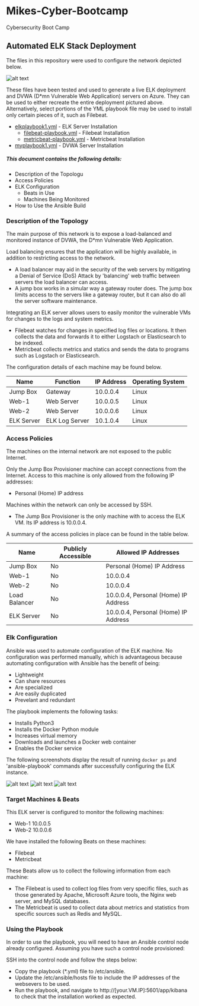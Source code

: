 # Mikes-Cyber-Bootcamp
Cybersecurity Boot Camp


## Automated ELK Stack Deployment

The files in this repository were used to configure the network depicted below.

![alt text](https://github.com/mikecaldwell/Mikes-Cyber-Bootcamp/blob/main/Diagrams/NetworkDiagram.png "Network Diagram")

These files have been tested and used to generate a live ELK deployment and DVWA (D*mn Vulnerable Web Application) servers on Azure. They can be used to either recreate the entire deployment pictured above.
Alternatively, select portions of the YML playbook file may be used to install only certain pieces of it, such as Filebeat.

  - [elkplaybook1.yml](https://github.com/mikecaldwell/Mikes-Cyber-Bootcamp/blob/main/Ansible/elkplaybook1.yml) - ELK Server Installation
    - [filebeat-playbook.yml](https://github.com/mikecaldwell/Mikes-Cyber-Bootcamp/blob/main/Ansible/filebeat-playbook.yml) - Filebeat Installation
    - [metricbeat-playbook.yml](https://github.com/mikecaldwell/Mikes-Cyber-Bootcamp/blob/main/Ansible/metricbeat-playbook.yml) - Metricbeat Installation
  - [myplaybook1.yml](https://github.com/mikecaldwell/Mikes-Cyber-Bootcamp/blob/main/Ansible/myplaybook1.yml) - DVWA Server Installation

##### This document contains the following details:
- Description of the Topologu
- Access Policies
- ELK Configuration
  - Beats in Use
  - Machines Being Monitored
- How to Use the Ansible Build


### Description of the Topology

The main purpose of this network is to expose a load-balanced and monitored instance of DVWA, the D*mn Vulnerable Web Application.

Load balancing ensures that the application will be highly available, in addition to restricting access to the network.
- A load balancer may aid in the security of the web servers by mitigating a Denial of Service (DoS) Attack by 'balancing' web traffic between servers the load balancer can access.
- A jump box works in a simular way a gateway router does. The jump box limits access to the servers like a gateway router, but it can also do all the server software maintenance.

Integrating an ELK server allows users to easily monitor the vulnerable VMs for changes to the logs and system metrics.
- Filebeat watches for changes in specified log files or locations. It then collects the data and forwards it to either Logstach or Elasticsearch to be indexed.
- Metricbeat collects metrics and statics and sends the data to programs such as Logstach or Elasticsearch.

The configuration details of each machine may be found below.

| Name       | Function       | IP Address | Operating System |
|------------|----------------|------------|------------------|
| Jump Box   | Gateway        | 10.0.0.4   | Linux            |
| Web-1      | Web Server     | 10.0.0.5   | Linux            |
| Web-2      | Web Server     | 10.0.0.6   | Linux            |
| ELK Server | ELK Log Server | 10.1.0.4   | Linux            |


### Access Policies

The machines on the internal network are not exposed to the public Internet. 

Only the Jump Box Provisioner machine can accept connections from the Internet. Access to this machine is only allowed from the following IP addresses:
- Personal (Home) IP address

Machines within the network can only be accessed by SSH.
- The Jump Box Provisioner is the only machine with to access the ELK VM. Its IP address is 10.0.0.4.

A summary of the access policies in place can be found in the table below.

| Name          | Publicly Accessible | Allowed IP Addresses                 |
|---------------|---------------------|--------------------------------------|
| Jump Box      | No                  | Personal (Home) IP Address           |
| Web-1         | No                  | 10.0.0.4                             |
| Web-2         | No                  | 10.0.0.4                             |
| Load Balancer | No                  | 10.0.0.4, Personal (Home) IP Address |
| ELK Server    | No                  | 10.0.0.4, Personal (Home) IP Address |


### Elk Configuration

Ansible was used to automate configuration of the ELK machine. No configuration was performed manually, which is advantageous because automating configuration with Ansible has the benefit of being:
- Lightweight
- Can share resources
- Are specialized
- Are easily duplicated
- Prevelant and redundant

The playbook implements the following tasks:
- Installs Python3
- Installs the Docker Python module
- Increases virtual memory
- Downloads and launches a Docker web container
- Enables the Docker service

The following screenshots display the result of running `docker ps` and 'ansible-playbook' commands after successfully configuring the ELK instance.

![alt text](https://github.com/mikecaldwell/Mikes-Cyber-Bootcamp/blob/main/Images/docker_ps.png "docker_ps.png")
![alt text](https://github.com/mikecaldwell/Mikes-Cyber-Bootcamp/blob/main/Images/myplaybook1.png "myplaybook1.png")
![alt text](https://github.com/mikecaldwell/Mikes-Cyber-Bootcamp/blob/main/Images/elkplaybook1.png "elkplaybook1.png")


### Target Machines & Beats
This ELK server is configured to monitor the following machines:
- Web-1 10.0.0.5
- Web-2 10.0.0.6

We have installed the following Beats on these machines:
- Filebeat
- Metricbeat

These Beats allow us to collect the following information from each machine:
- The Filebeat is used to collect log files from very specific files, such as those generated by Apache, Microsoft Azure tools, the Nginx web server, and MySQL databases.
- The Metricbeat is used to collect data about metrics and statistics from specific sources such as Redis and MySQL.


### Using the Playbook
In order to use the playbook, you will need to have an Ansible control node already configured. Assuming you have such a control node provisioned: 

SSH into the control node and follow the steps below:
- Copy the playbook (*.yml) file to /etc/ansible.
- Update the /etc/ansible/hosts file to include the IP addresses of the websevers to be used.
- Run the playbook, and navigate to http://[your.VM.IP]:5601/app/kibana to check that the installation worked as expected.

